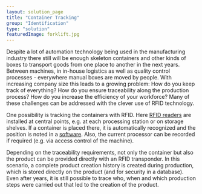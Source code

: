 ```yaml
---
layout: solution_page
title: "Container Tracking"
group: "Identification"
type: "solution"
featuredImage: forklift.jpg
---
```

Despite a lot of automation technology being used in the manufacturing industry there still will be enough skeleton containers and other kinds of boxes to transport goods from one place to another in the next years. Between machines, in in-house logistics as well as quality control processes - everywhere manual boxes are moved by people. With increasing company size this leads to a growing problem: How do you keep track of everything? How do you ensure traceability along the production process? How do you increase the efficiency of your workforce? Many of these challenges can be addressed with the clever use of RFID technology.

 One possibility is tracking the containers with RFID. Here [RFID readers](<https://www.metratec.com/en/products/rfid/rfidreaders/>) are installed at central points, e.g. at each processing station or on storage shelves. If a container is placed there, it is automatically recognized and the position is noted in a [software](<https://www.metratec.com/en/products/rfid/rfidmiddleware/>). Also, the current processor can be recorded if required (e.g. via access control of the machine).

Depending on the traceability requirements, not only the container but also the product can be provided directly with an RFID transponder. In this scenario, a complete product creation history is created during production, which is stored directly on the product (and for security in a database). Even after years, it is still possible to trace who, when and which production steps were carried out that led to the creation of the product.
